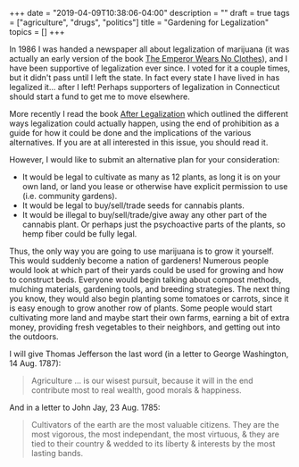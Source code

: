 +++
date = "2019-04-09T10:38:06-04:00"
description = ""
draft = true
tags = ["agriculture", "drugs", "politics"]
title = "Gardening for Legalization"
topics = []
+++

In 1986 I was handed a newspaper all about legalization of marijuana (it was actually an early version of the book [The Emperor Wears No Clothes](https://en.wikipedia.org/wiki/The_Emperor_Wears_No_Clothes)), and I have been supportive of legalization ever since.  I voted for it a couple times, but it didn't pass until I left the state.  In fact every state I have lived in has legalized it... after I left!  Perhaps supporters of legalization in Connecticut should start a fund to get me to move elsewhere.

More recently I read the book [After Legalization](https://www.amazon.com/dp/B00HU6ZI18) which outlined the different ways legalization could actually happen, using the end of prohibition as a guide for how it could be done and the implications of the various alternatives.  If you are at all interested in this issue, you should read it.

However, I would like to submit an alternative plan for your consideration:

* It would be legal to cultivate as many as 12 plants, as long it is on your own land, or land you lease or otherwise have explicit permission to use (i.e. community gardens).
* It would be legal to buy/sell/trade seeds for cannabis plants.
* It would be illegal to buy/sell/trade/give away any other part of the cannabis plant.  Or perhaps just the psychoactive parts of the plants, so hemp fiber could be fully legal.

Thus, the only way you are going to use marijuana is to grow it yourself.  This would suddenly become a nation of gardeners!  Numerous people would look at which part of their yards could be used for growing and how to construct beds.  Everyone would begin talking about compost methods, mulching materials, gardening tools, and breeding strategies.  The next thing you know, they would also begin planting some tomatoes or carrots, since it is easy enough to grow another row of plants.  Some people would start cultivating more land and maybe start their own farms, earning a bit of extra money, providing fresh vegetables to their neighbors, and getting out into the outdoors.

I will give Thomas Jefferson the last word (in a letter to George Washington, 14 Aug. 1787):

> Agriculture ... is our wisest pursuit, because it will in the end contribute most to real wealth, good morals & happiness.

And in a letter to John Jay, 23 Aug. 1785:

> Cultivators of the earth are the most valuable citizens.  They are the most vigorous, the most independant, the most virtuous, & they are tied to their country & wedded to its liberty & interests by the most lasting bands.
